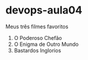# devops-aula04
Meus três filmes favoritos

1. O Poderoso Chefão
2. O Enigma de Outro Mundo
3. Bastardos Inglorios
